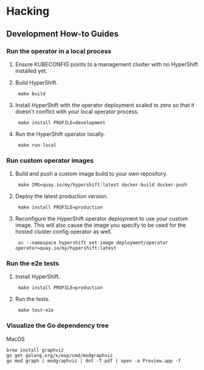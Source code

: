 # Hacking

## Development How-to Guides


### Run the operator in a local process

1. Ensure KUBECONFIG points to a management cluster with no HyperShift installed yet.

2. Build HyperShift.

        make build

3. Install HyperShift with the operator deployment scaled to zero so that it
   doesn't conflict with your local operator process. 

        make install PROFILE=development

4. Run the HyperShift operator locally.

        make run-local

### Run custom operator images

1. Build and push a custom image build to your own repository.

        make IMG=quay.io/my/hypershift:latest docker-build docker-push

2. Deploy the latest production version.

        make install PROFILE=production

3. Reconfigure the HyperShift operator deployment to use your custom image.
   This will also cause the image you specify to be used for the hosted cluster
   config operator as well.  

        oc --namespace hypershift set image deployment/operator operator=quay.io/my/hypershift:latest 

### Run the e2e tests

1. Install HyperShift.

        make install PROFILE=production

2. Run the tests.

        make test-e2e

### Visualize the Go dependency tree

MacOS
```
brew install graphviz
go get golang.org/x/exp/cmd/modgraphviz
go mod graph | modgraphviz | dot -T pdf | open -a Preview.app -f
```
